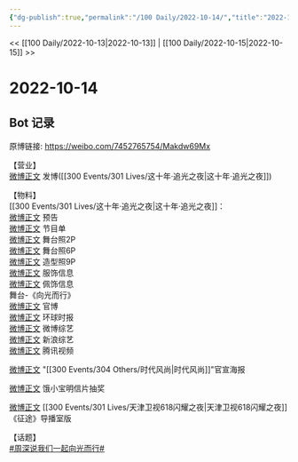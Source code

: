 ```yaml
---
{"dg-publish":true,"permalink":"/100 Daily/2022-10-14/","title":"2022-10-14","created":"2022-11-13T02:17:24.000+08:00","updated":"2023-01-09T17:24:38.400+08:00"}
---
```



<< [[100 Daily/2022-10-13\|2022-10-13]] | [[100 Daily/2022-10-15\|2022-10-15]] >>

# 2022-10-14

## Bot 记录

原博链接: https://weibo.com/7452765754/Makdw69Mx

【营业】  
[微博正文](http://weibo.com/1736988591/MajIJw5xY) 发博([[300 Events/301 Lives/这十年·追光之夜\|这十年·追光之夜]])

【物料】  
[[300 Events/301 Lives/这十年·追光之夜\|这十年·追光之夜]]：  
[微博正文](http://weibo.com/2539323341/Mahb7yvLH) 预告  
[微博正文](http://weibo.com/2539323341/MaifXfLDB) 节目单  
[微博正文](http://weibo.com/2539323341/MajYH7l5x) 舞台照2P  
[微博正文](https://weibo.com/7478855230/MajJjA9uk) 舞台照6P  
[微博正文](http://weibo.com/7478855230/Maj6dDK22) 造型照9P  
[微博正文](http://weibo.com/7710473200/Maj80cZMS) 服饰信息  
[微博正文](http://weibo.com/5538325101/MajtM1yy0) 佩饰信息  
舞台-《向光而行》  
[微博正文](http://weibo.com/2539323341/MajF1lXLS) 官博  
[微博正文](http://weibo.com/7442413095/Majb8fJZQ) 环球时报  
[微博正文](http://weibo.com/2110705772/MajuTac03) 微博综艺  
[微博正文](https://weibo.com/1878335471/MajHBt5O2) 新浪综艺  
[微博正文](https://m.weibo.cn/2591595652/4824594031316266) 腾讯视频

[微博正文](http://weibo.com/3211895913/MaiPDiXv6) "[[300 Events/304 Others/时代风尚\|时代风尚]]"官宣海报

[微博正文](http://weibo.com/2606197387/Mahcbf2Ww) 饿小宝明信片抽奖

[微博正文](http://weibo.com/7495641082/MafMLfHcl) [[300 Events/301 Lives/天津卫视618闪耀之夜\|天津卫视618闪耀之夜]]《征途》导播室版

【话题】  
[#周深说我们一起向光而行#](https://s.weibo.com/weibo?q=%23%E5%91%A8%E6%B7%B1%E8%AF%B4%E6%88%91%E4%BB%AC%E4%B8%80%E8%B5%B7%E5%90%91%E5%85%89%E8%80%8C%E8%A1%8C%23)
